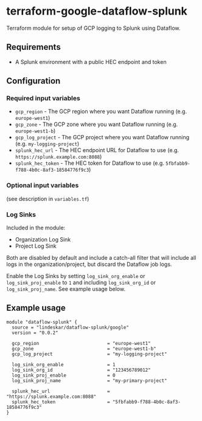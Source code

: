 # terraform-google-dataflow-splunk

Terraform module for setup of GCP logging to Splunk using Dataflow.

## Requirements

- A Splunk environment with a public HEC endpoint and token

## Configuration

### Required input variables
- `gcp_region` - The GCP region where you want Dataflow running (e.g. `europe-west1`)
- `gcp_zone` - The GCP zone where you want Dataflow running (e.g. `europe-west1-b`)
- `gcp_log_project` - The GCP project where you want Dataflow running (e.g. `my-logging-project`)
- `splunk_hec_url` - The HEC endpoint URL for Dataflow to use (e.g. `https://splunk.example.com:8088`)
- `splunk_hec_token` - The HEC token for Dataflow to use (e.g. `5fbfabb9-f788-4b0c-8af3-18584776f9c3`)

### Optional input variables
(see description in `variables.tf`)

### Log Sinks

Included in the module:
- Organization Log Sink
- Project Log Sink

Both are disabled by default and include a catch-all filter that will include all logs in the organization/project, but discard the Dataflow job logs.

Enable the Log Sinks by setting `log_sink_org_enable` or `log_sink_proj_enable` to `1` and including `log_sink_org_id` or `log_sink_proj_name`. See example usage below.

## Example usage

```
module "dataflow-splunk" {
  source = "lindeskar/dataflow-splunk/google"
  version = "0.0.2"

  gcp_region                         = "europe-west1"
  gcp_zone                           = "europe-west1-b"
  gcp_log_project                    = "my-logging-project"

  log_sink_org_enable                = 1
  log_sink_org_id                    = "123456789012"
  log_sink_proj_enable               = 0
  log_sink_proj_name                 = "my-primary-project"

  splunk_hec_url                     = "https://splunk.example.com:8088"
  splunk_hec_token                   = "5fbfabb9-f788-4b0c-8af3-18584776f9c3"
}
```
